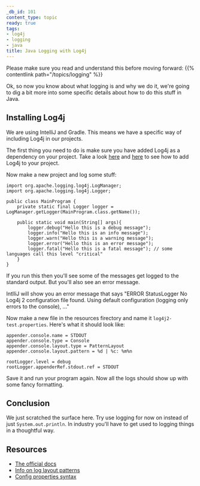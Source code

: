 ```yaml
---
_db_id: 101
content_type: topic
ready: true
tags:
- log4j
- logging
- java
title: Java Logging with Log4j
---
```


Please make sure you read and understand this before moving forward: {{% contentlink path="/topics/logging" %}}

Ok, so now you know about what logging is and why we do it, we're going to dig a bit more into some specific details about how to do this stuff in Java.

## Installing Log4j

We are using IntelliJ and Gradle. This means we have a specific way of including Log4j in our projects.

The first thing you need to do is make sure you have added Log4j as a dependency on your project. Take a look [here](https://docs.gradle.org/current/userguide/declaring_dependencies.html) and [here](https://logging.apache.org/log4j/2.x/maven-artifacts.html) to see how to add Log4j to your project.

Now make a new project and log some stuff:

```
import org.apache.logging.log4j.LogManager;
import org.apache.logging.log4j.Logger;

public class MainProgram {
    private static final Logger logger = LogManager.getLogger(MainProgram.class.getName());

    public static void main(String[] args){
        logger.debug("Hello this is a debug message");
        logger.info("Hello this is an info message");
        logger.warn("Hello this is a warning message");
        logger.error("Hello this is an error message");
        logger.fatal("Hello this is a fatal message"); // some languages call this level "critical"
    }
}
```

If you run this then you'll see some of the messages get logged to the standard output. But you'll also see an error message.

IntlliJ will show you an error message that says "ERROR StatusLogger No Log4j 2 configuration file found. Using default configuration (logging only errors to the console), ..."

Now make a new file in the resources firectory and name it `log4j2-test.properties`. Here's what it should look like:

```
appender.console.name = STDOUT
appender.console.type = Console
appender.console.layout.type = PatternLayout
appender.console.layout.pattern = %d | %c: %m%n

rootLogger.level = debug
rootLogger.appenderRef.stdout.ref = STDOUT
```

Save it and run your program again. Now all the logs should show up with some fancy formatting.

## Conclusion

We just scratched the surface here. Try use logging for now on instead of just `System.out.println`. In industry you'll have to get used to logging things in a thoughtful way.

## Resources

- [The official docs](https://logging.apache.org/log4j/2.x/manual/api.html)
- [Info on log layout patterns](https://logging.apache.org/log4j/1.2/apidocs/org/apache/log4j/PatternLayout.html)
- [Config properties syntax](https://logging.apache.org/log4j/2.x/manual/configuration.html#Properties)